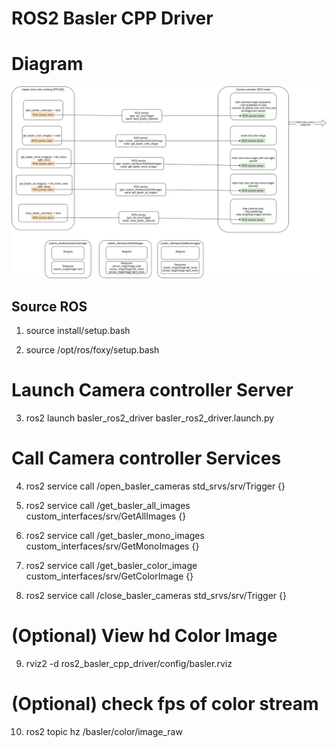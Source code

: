# ROS2 Basler CPP Driver
# Diagram

![alt text](https://github.com/HasanFaragRob/vision3/blob/cpp_basler/ros2_basler_cpp_driver/data/camera_controller.png?raw=true)

## Source ROS 
1. source install/setup.bash 

2. source /opt/ros/foxy/setup.bash

# Launch Camera controller Server

3. ros2 launch basler_ros2_driver basler_ros2_driver.launch.py 

# Call Camera controller Services

4. ros2 service call /open_basler_cameras std_srvs/srv/Trigger {}

5. ros2 service call /get_basler_all_images custom_interfaces/srv/GetAllImages {}

6. ros2 service call /get_basler_mono_images custom_interfaces/srv/GetMonoImages {}

7. ros2 service call /get_basler_color_image custom_interfaces/srv/GetColorImage {}

8. ros2 service call /close_basler_cameras std_srvs/srv/Trigger {}

# (Optional) View hd Color Image

9. rviz2 -d ros2_basler_cpp_driver/config/basler.rviz

# (Optional) check fps of color stream

10. ros2 topic hz /basler/color/image_raw 
